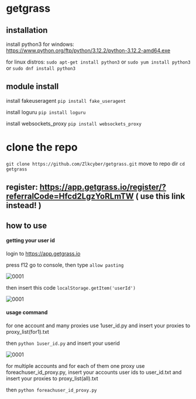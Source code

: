 # getgrass
## installation
install python3
for windows: https://www.python.org/ftp/python/3.12.2/python-3.12.2-amd64.exe 

for linux distros: ```sudo apt-get install python3``` or ```sudo yum install python3``` or ```sudo dnf install python3```
## module install 
install fakeuseragent
```pip install fake_useragent```

install loguru
```pip install loguru```

install websockets_proxy
```pip install websockets_proxy```
# clone the repo
```git clone https://github.com/Zlkcyber/getgrass.git```
move to repo dir
``` cd getgrass ```
## register: https://app.getgrass.io/register/?referralCode=Hfcd2LgzYoRLmTW ( use this link instead! )

## how to use

#### getting your user id

login to https://app.getgrass.io

press f12 go to console, then type ```allow pasting```

![0001](https://github.com/im-hanzou/getgrass_bot/blob/main/pasting.JPG)

then insert this code
```localStorage.getItem('userId')```

![0001](https://github.com/im-hanzou/getgrass_bot/blob/main/userid.JPG)

#### usage command
for one account and many proxies use 1user_id.py and insert your proxies to proxy_list(for1).txt

then ```python 1user_id.py``` and insert your userid

![0001](https://github.com/im-hanzou/getgrass_bot/blob/main/insert.JPG)

for multiple accounts and for each of them one proxy use foreachuser_id_proxy.py, insert your accounts user ids to user_id.txt and insert your proxies to proxy_list(all).txt

then ```python foreachuser_id_proxy.py ```


